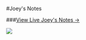 #Joey's Notes

###[View Live Joey's Notes &rarr;](https://notes.miaowu.org)

![](http://notes.miaowu.org/img/blog-desktop.png)




